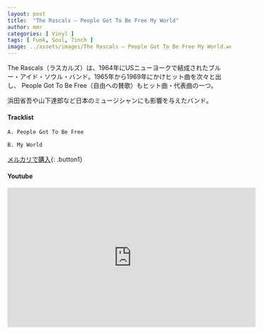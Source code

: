 ```yaml
---
layout: post
title:  "The Rascals – People Got To Be Free My World"
author: mmr
categories: [ Vinyl ]
tags: [ Funk, Soul, 7inch ]
image: ../assets/images/The Rascals – People Got To Be Free My World.webp
---
```


The Rascals（ラスカルズ）は、1964年にUSニューヨークで結成されたブルー・アイド・ソウル・バンド。1965年から1969年にかけヒット曲を次々と出し、 People Got To Be Free（自由への賛歌）もヒット曲・代表曲の一つ。 

浜田省吾や山下達郎など日本のミュージシャンにも影響を与えたバンド。
#### Tracklist
```md
A. People Got To Be Free

B. My World
```

[メルカリで購入](https://jp.mercari.com/item/m47977727974?afid=6142608987){: .button1}

#### Youtube
<iframe width="560" height="315" src="https://www.youtube.com/embed/gM1fbZBfcgA?si=dulcc8VmImuOBe1n" title="YouTube video player" frameborder="0" allow="accelerometer; autoplay; clipboard-write; encrypted-media; gyroscope; picture-in-picture; web-share" referrerpolicy="strict-origin-when-cross-origin" allowfullscreen></iframe>
